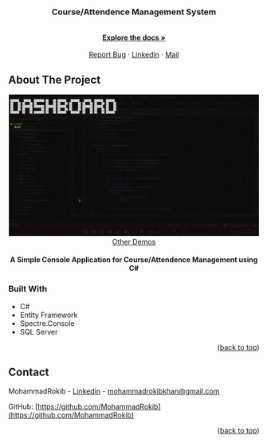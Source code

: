 <a name="readme-top"></a>

<div align="center">

<h3 align="center">Course/Attendence Management System</h3>

<p align="center">
    <br />
    <a href="https://github.com/MohammadRokib/CourseManagement"><strong>Explore the docs »</strong></a>
    <br />
    <br />
    <a href="https://github.com/MohammadRokib/CourseManagement/issues/">Report Bug</a>
    ·
    <a href="https://www.linkedin.com/in/m0hammadrokib/">Linkedin</a>
    ·
    <a href="mohammadrokibkhan@gmail.com">Mail</a>
  </p>
</div>

<!-- ABOUT THE PROJECT -->

## About The Project

<div align="center">
  <img src="demo/login.gif">
  <a href="https://github.com/MohammadRokib/CourseManagement/blob/master/demo/README.MD">Other Demos</a>
  <h4>A Simple Console Application for Course/Attendence Management using C#</h4>
</div>


### Built With

* C#
* Entity Framework
* Spectre.Console
* SQL Server

<p align="right">(<a href="#readme-top">back to top</a>)</p>

<!-- CONTACT -->

## Contact

MohammadRokib - [Linkedin](https://www.linkedin.com/in/m0hammadrokib/) - mohammadrokibkhan@gmail.com

GitHub: [https://github.com/MohammadRokib](https://github.com/MohammadRokib)

<p align="right">(<a href="#readme-top">back to top</a>)</p>
